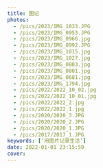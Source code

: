 ```yaml
---
title: 图记
photos:
  - /pics/2023/IMG_1033.JPG
  - /pics/2023/IMG_0953.JPG
  - /pics/2023/IMG_0966.jpg
  - /pics/2023/IMG_0992.JPG
  - /pics/2023/IMG_1015.jpg
  - /pics/2023/IMG_1027.jpg
  - /pics/2023/IMG_0803.jpg
  - /pics/2023/IMG_0801.jpg
  - /pics/2023/IMG_0681.jpg
  - /pics/2023/IMG_1794.jpg
  - /pics/2022/2022_10_02.jpg
  - /pics/2022/2022_10_01.jpg
  - /pics/2022/2022_2.jpg
  - /pics/2022/2022_1.jpg
  - /pics/2020/2020_3.JPG
  - /pics/2020/2020_2.JPG
  - /pics/2020/2020_1.JPG
  - /pics/2017/2017_1.JPG
keywords: [‘用图片记录生活’]
date: 2022-01-01 23:15:59
cover:
---
```

